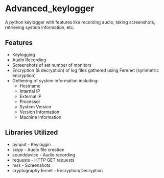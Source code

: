 # Advanced_keylogger
A python keylogger with features like recording audio, taking screenshots, retrieving system information, etc.


## Features

- Keylogging
- Audio Recording
- Screenshots of set number of monitors
- Encryption (& decryption) of log files gathered using Ferenet (symmetric encryption)
- Gethering of system information including:
  - Hostname
  - Internal IP
  - External IP
  - Processor
  - System Version
  - Version Information
  - Machine Information

 
## Libraries Utilized

- pynput - Keyloggin
- scipy - Audio file creation
- sounddevice - Audio recording
- requests - HTTP GET requests
- mss - Screenshots
- cryptography.fernet - Encryption/Decryption
